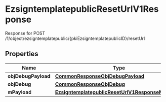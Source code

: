 

# EzsigntemplatepublicResetUrlV1Response

Response for POST /1/object/ezsigntemplatepublic/{pkiEzsigntemplatepublicID}/resetUrl

## Properties

| Name | Type | Description | Notes |
|------------ | ------------- | ------------- | -------------|
|**objDebugPayload** | [**CommonResponseObjDebugPayload**](CommonResponseObjDebugPayload.md) |  |  |
|**objDebug** | [**CommonResponseObjDebug**](CommonResponseObjDebug.md) |  |  [optional] |
|**mPayload** | [**EzsigntemplatepublicResetUrlV1ResponseMPayload**](EzsigntemplatepublicResetUrlV1ResponseMPayload.md) |  |  |



